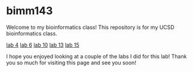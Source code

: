 # bimm143
Welcome to my bioinformatics class! 
This repository is for my UCSD bioinformatics class. 

[lab 4](lab4.pdf)
[lab 6](lab6.pdf)
[lab 10](lab10.pdf)
[lab 13](lab13.pdf)
[lab 15](lab15.pdf)

I hope you enjoyed looking at a couple of the labs I did for this lab! Thank you so much for visiting this page and see you soon! 

